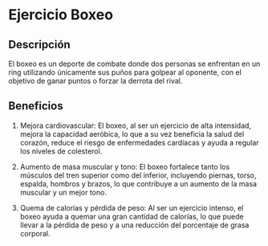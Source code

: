 # Ejercicio Boxeo

## Descripción
El boxeo es un deporte de combate donde dos personas se enfrentan en un ring utilizando únicamente sus puños para golpear al oponente, con el objetivo de ganar puntos o forzar la derrota del rival.

## Beneficios

1. Mejora cardiovascular:
El boxeo, al ser un ejercicio de alta intensidad, mejora la capacidad aeróbica, lo que a su vez beneficia la salud del corazón, reduce el riesgo de enfermedades cardíacas y ayuda a regular los niveles de colesterol.

2. Aumento de masa muscular y tono:
El boxeo fortalece tanto los músculos del tren superior como del inferior, incluyendo piernas, torso, espalda, hombros y brazos, lo que contribuye a un aumento de la masa muscular y un mejor tono.

3. Quema de calorías y pérdida de peso:
Al ser un ejercicio intenso, el boxeo ayuda a quemar una gran cantidad de calorías, lo que puede llevar a la pérdida de peso y a una reducción del porcentaje de grasa corporal. 